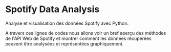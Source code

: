 # Spotify Data Analysis

Analyse et visualisation des données Spotify avec Python.


A travers ces lignes de codes nous allons voir un bref aperçu des méthodes de l'API Web de Spotify et montrer comment les données récupérées peuvent être analysées et représentées graphiquement.


